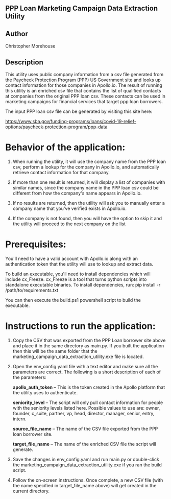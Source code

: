 ## PPP Loan Marketing Campaign Data Extraction Utility

## Author
Christopher Morehouse

## Description
This utility uses public company information from a csv file generated from the Paycheck Protection Program (PPP) US Government site and looks up contact information for those companies in Apollo.io. The result of running this utility is an enriched csv file that contains the list of qualified contacts at companies from the original PPP loan csv. These contacts can be used in marketing campaigns for financial services that target ppp loan borrowers.

The input PPP loan csv file can be generated by visiting this site here:

https://www.sba.gov/funding-programs/loans/covid-19-relief-options/paycheck-protection-program/ppp-data

# Behavior of the application:

1. When running the utility, it will use the company name from the PPP loan csv, perform a lookup for the company in Apollo.io, and automatically retrieve contact information for that company.

2. If more than one result is returned, it will display a list of companies with similar names, since the company name in the PPP loan csv could be different from how the company's name appears in Apollo.io.

3. If no results are returned, then the utility will ask you to manually enter a company name that you've verified exists in Apollo.io.
    
4. If the company is not found, then you will have the option to skip it and the utility will proceed to the next company on the list

# Prerequisites:

You'll need to have a valid account with Apollo.io along with an authentication token that the utility will use to lookup and extract data.

To build an executable, you'll need to install dependencies which will include cx_Freeze. cx_Freeze is a tool that turns python scripts into standalone executable binaries. To install dependencies, run: pip install -r /path/to/requirements.txt

You can then execute the build.ps1 powershell script to build the executable.

# Instructions to run the application:

1. Copy the CSV that was exported from the PPP Loan borrower site above and place it in the same directory as main.py. If you built the application then this will be the same folder that the marketing_campaign_data_extraction_utility.exe file is located. 

2. Open the env_config.yaml file with a text editor and make sure all the parameters are correct. The following is a short description of each of the parameters: 

   **apollo_auth_token** – This is the token created in the Apollo platform that the utility uses to authenticate.

   **seniority_level** – The script will only pull contact information for people with the seniority levels listed here. Possible values to use are: owner, founder, c_suite, partner, vp, head, director, manager, senior, entry, intern. 

   **source_file_name** – The name of the CSV file exported from the PPP loan borrower site. 

   **target_file_name** – The name of the enriched CSV file the script will generate. 

3. Save the changes in env_config.yaml and run main.py or double-click the marketing_campaign_data_extraction_utility.exe if you ran the build script. 

4. Follow the on-screen instructions. Once complete, a new CSV file (with the name specified in target_file_name above) will get created in the current directory. 
